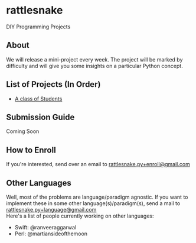 # rattlesnake
DIY Programming Projects

## About
We will release a mini-project every week. The project will be marked by difficulty and will give you some insights on a particular Python concept.

## List of Projects (In Order)

* [A class of Students](https://github.com/ranveeraggarwal/rattlesnake/tree/master/rattlesnake/a-class-of-students)

## Submission Guide
Coming Soon

## How to Enroll
If you're interested, send over an email to rattlesnake.py+enroll@gmail.com

## Other Languages
Well, most of the problems are language/paradigm agnostic. If you want to implement these in some other language(s)/paradigm(s), send a mail to rattlesnake.py+language@gmail.com    
Here's a list of people currently working on other languages:

* Swift: @ranveeraggarwal
* Perl: @martiansideofthemoon
